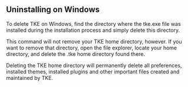 ## Uninstalling on Windows

To delete TKE on Windows, find the directory where the tke.exe file was installed during the installation process and simply delete this directory.

This command will not remove your TKE home directory, however.  If you want to remove that directory, open the file explorer, locate your home directory, and delete the .tke home directory found there.

Deleting the TKE home directory will permanently delete all preferences, installed themes, installed plugins and other important files created and maintained by TKE.